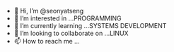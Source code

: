 - 👋 Hi, I’m @seonyatseng
- 👀 I’m interested in ...PROGRAMMING
- 🌱 I’m currently learning ...SYSTEMS DEVELOPMENT
- 💞️ I’m looking to collaborate on ...LINUX
- 📫 How to reach me ...

<!---
seonyatseng/seonyatseng is a ✨ special ✨ repository because its `README.md` (this file) appears on your GitHub profile.
You can click the Preview link to take a look at your changes.
--->
